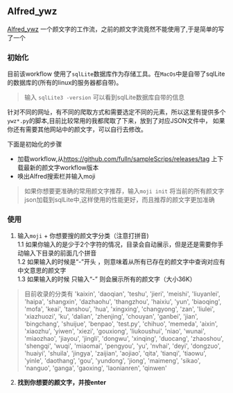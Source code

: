 
## Alfred_ywz

[Alfred_ywz](./Alfred_ywz)  一个颜文字的工作流，之前的颜文字流竟然不能使用了,于是简单的写了一个

### 初始化

目前该workflow 使用了`sqlLite`数据库作为存储工具。在`MacOs`中是自带了sqlLite的数据库的(所有的linux的服务器都自带)。
> 输入 `sqlLite3 -version` 可以看到sqlLite数据库自带的信息

针对不同的网址，有不同的爬取方式和需要选定不同的元素，所以这里有提供多个`ywz*.py`的脚本,目前比较常用的我都爬取了下来，放到了对应JSON文件中，
如果你还有需要其他网站中的颜文字，可以自行去修改。

下面是初始化的步骤

* 加载workflow,从<a>https://github.com/fulln/sampleScrips/releases/tag</a> 上下载最新的颜文字workflow版本
* 唤出Alfred搜索栏并输入moji 

> 如果你想要更准确的常用颜文字推荐，输入`moji init` 将当前的所有颜文字json加载到sqlLite中,这样使用的性能更好，而且推荐的颜文字更加准确

### 使用

1. 输入`moji` + 你想要搜的颜文字分类（注意打拼音)</br>
  1.1 如果你输入的是少于2个字符的情况，目录会自动展示，但是还是需要你手动输入下目录的前面几个拼音</br>
  1.2 如果输入的时候是“-”开头 ，则意味着从所有已存在的颜文字中查询对应有中文意思的颜文字</br>
  1.3 如果输入的时候 只输入“-” 则会展示所有的颜文字（大小36K）</br>

> 目前收录的分类有
> 'kaixin', 'daoqian', 'teshu', 'jieri', 'meishi', 'liuyanlei', 'haipa', 'shangxin', 'dazhaohu', 'thangzhou', 'haixiu', 'yun', 'biaoqing', 'mofa', 'keai', 'tanshou', 'hua', 'xingxing', 'changyong', 'zan', 'liulei', 'xiazhuozi', 'ku', 'dalian', 'zhenjing', 'chouyan', 'ganbei', 'jian', 'bingchang', 'shuijue', 'benpao', 'test.py', 'chihuo', 'memeda', 'aixin', 'xiaozhu', 'yiwen', 'xiezi', 'gouxiong', 'liukoushui', 'niao', 'wunai', 'miaozhao', 'jiayou', 'jingli', 'dongwu', 'xinqing', 'duocang', 'zhaoshou', 'shengqi', 'wuqi', 'miaomai', 'pengyou', 'yu', 'nvhai', 'deyi', 'dongzuo', 'huaiyi', 'shuila', 'jingya', 'zaijian', 'aojiao', 'qita', 'tianqi', 'tiaowu', 'yinle', 'daothang', 'gou', 'yundong', 'jiong', 'maimeng', 'sikao', 'nanguo', 'ganga', 'gaoxing', 'laonianren', 'qinwen'


2. **找到你想要的颜文字，并按enter**  

